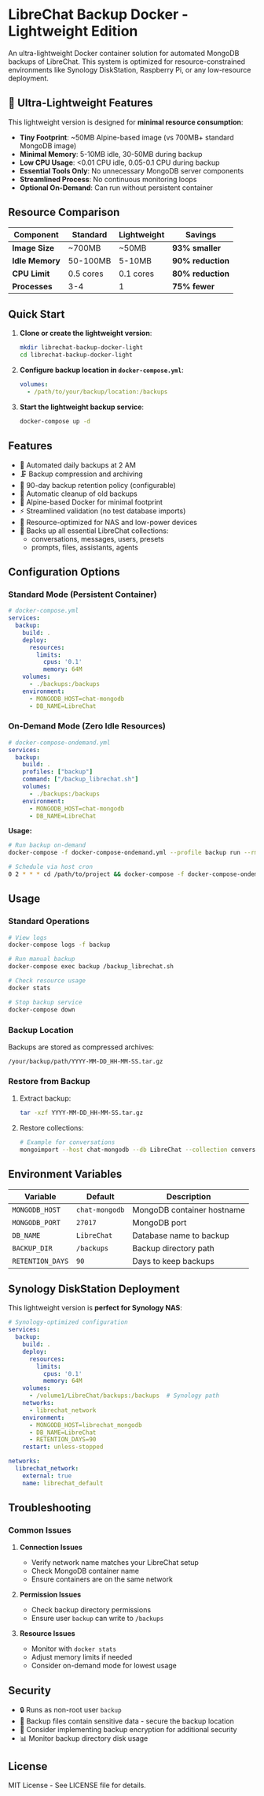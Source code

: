 # LibreChat Backup Docker - Lightweight Edition

An ultra-lightweight Docker container solution for automated MongoDB backups of LibreChat. This system is optimized for resource-constrained environments like Synology DiskStation, Raspberry Pi, or any low-resource deployment.

## 🚀 Ultra-Lightweight Features

This lightweight version is designed for **minimal resource consumption**:

- **Tiny Footprint**: ~50MB Alpine-based image (vs 700MB+ standard MongoDB image)
- **Minimal Memory**: 5-10MB idle, 30-50MB during backup
- **Low CPU Usage**: <0.01 CPU idle, 0.05-0.1 CPU during backup
- **Essential Tools Only**: No unnecessary MongoDB server components
- **Streamlined Process**: No continuous monitoring loops
- **Optional On-Demand**: Can run without persistent container

## Resource Comparison

| Component | Standard | Lightweight | Savings |
|-----------|----------|-------------|---------|
| **Image Size** | ~700MB | ~50MB | **93% smaller** |
| **Idle Memory** | 50-100MB | 5-10MB | **90% reduction** |
| **CPU Limit** | 0.5 cores | 0.1 cores | **80% reduction** |
| **Processes** | 3-4 | 1 | **75% fewer** |

## Quick Start

1. **Clone or create the lightweight version**:
   ```bash
   mkdir librechat-backup-docker-light
   cd librechat-backup-docker-light
   ```

2. **Configure backup location in `docker-compose.yml`**:
   ```yaml
   volumes:
     - /path/to/your/backup/location:/backups
   ```

3. **Start the lightweight backup service**:
   ```bash
   docker-compose up -d
   ```

## Features

- 🔄 Automated daily backups at 2 AM
- 🗜️ Backup compression and archiving
- 📅 90-day backup retention policy (configurable)
- 🧹 Automatic cleanup of old backups
- 🐳 Alpine-based Docker for minimal footprint
- ⚡ Streamlined validation (no test database imports)
- 🎯 Resource-optimized for NAS and low-power devices
- 💾 Backs up all essential LibreChat collections:
  - conversations, messages, users, presets
  - prompts, files, assistants, agents

## Configuration Options

### Standard Mode (Persistent Container)

```yaml
# docker-compose.yml
services:
  backup:
    build: .
    deploy:
      resources:
        limits:
          cpus: '0.1'
          memory: 64M
    volumes:
      - ./backups:/backups
    environment:
      - MONGODB_HOST=chat-mongodb
      - DB_NAME=LibreChat
```

### On-Demand Mode (Zero Idle Resources)

```yaml
# docker-compose-ondemand.yml
services:
  backup:
    build: .
    profiles: ["backup"]
    command: ["/backup_librechat.sh"]
    volumes:
      - ./backups:/backups
    environment:
      - MONGODB_HOST=chat-mongodb
      - DB_NAME=LibreChat
```

**Usage:**
```bash
# Run backup on-demand
docker-compose -f docker-compose-ondemand.yml --profile backup run --rm backup

# Schedule via host cron
0 2 * * * cd /path/to/project && docker-compose -f docker-compose-ondemand.yml --profile backup run --rm backup
```

## Usage

### Standard Operations

```bash
# View logs
docker-compose logs -f backup

# Run manual backup
docker-compose exec backup /backup_librechat.sh

# Check resource usage
docker stats

# Stop backup service
docker-compose down
```

### Backup Location

Backups are stored as compressed archives:
```
/your/backup/path/YYYY-MM-DD_HH-MM-SS.tar.gz
```

### Restore from Backup

1. Extract backup:
   ```bash
   tar -xzf YYYY-MM-DD_HH-MM-SS.tar.gz
   ```

2. Restore collections:
   ```bash
   # Example for conversations
   mongoimport --host chat-mongodb --db LibreChat --collection conversations --file conversations.json
   ```

## Environment Variables

| Variable | Default | Description |
|----------|---------|-------------|
| `MONGODB_HOST` | `chat-mongodb` | MongoDB container hostname |
| `MONGODB_PORT` | `27017` | MongoDB port |
| `DB_NAME` | `LibreChat` | Database name to backup |
| `BACKUP_DIR` | `/backups` | Backup directory path |
| `RETENTION_DAYS` | `90` | Days to keep backups |

## Synology DiskStation Deployment

This lightweight version is **perfect for Synology NAS**:

```yaml
# Synology-optimized configuration
services:
  backup:
    build: .
    deploy:
      resources:
        limits:
          cpus: '0.1'
          memory: 64M
    volumes:
      - /volume1/LibreChat/backups:/backups  # Synology path
    networks:
      - librechat_network
    environment:
      - MONGODB_HOST=librechat_mongodb
      - DB_NAME=LibreChat
      - RETENTION_DAYS=90
    restart: unless-stopped

networks:
  librechat_network:
    external: true
    name: librechat_default
```

## Troubleshooting

### Common Issues

1. **Connection Issues**
   - Verify network name matches your LibreChat setup
   - Check MongoDB container name
   - Ensure containers are on the same network

2. **Permission Issues**
   - Check backup directory permissions
   - Ensure user `backup` can write to `/backups`

3. **Resource Issues**
   - Monitor with `docker stats`
   - Adjust memory limits if needed
   - Consider on-demand mode for lowest usage

## Security

- 🔒 Runs as non-root user `backup`
- 📁 Backup files contain sensitive data - secure the backup location
- 🔐 Consider implementing backup encryption for additional security
- 📊 Monitor backup directory disk usage

## License

MIT License - See LICENSE file for details. 
